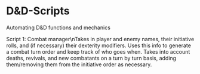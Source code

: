 # D&D-Scripts
Automating D&amp;D functions and mechanics

Script 1: Combat manager\nTakes in player and enemy names, their initiative rolls, and (if necessary) their dexterity modifiers. Uses this info to generate a combat turn order and keep track of who goes when. Takes into account deaths, revivals, and new combatants on a turn by turn basis, adding them/removing them from the initiative order as necessary.
